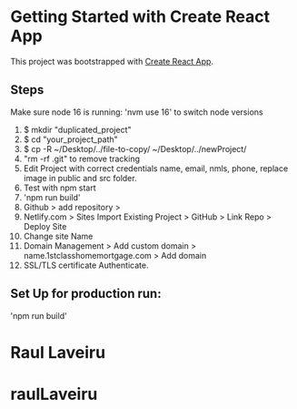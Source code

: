 # Getting Started with Create React App

This project was bootstrapped with [Create React App](https://github.com/facebook/create-react-app).

## Steps

Make sure node 16 is running: 'nvm use 16' to switch node versions

1. $ mkdir "duplicated_project"
2. $ cd "your_project_path"
3. $ cp -R ~/Desktop/../file-to-copy/ ~/Desktop/../newProject/
4. "rm -rf .git" to remove tracking
5. Edit Project with correct credentials name, email, nmls, phone, replace image in public and src folder.
6. Test with npm start
7. 'npm run build'
8. Github > add repository >
9. Netlify.com > Sites Import Existing Project > GitHub > Link Repo > Deploy Site
10. Change site Name
11. Domain Management > Add custom domain > name.1stclasshomemortgage.com > Add domain
12. SSL/TLS certificate Authenticate.

## Set Up for production run:

'npm run build'

# Raul Laveiru
# raulLaveiru
